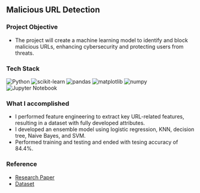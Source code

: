 ## Malicious URL Detection 

### Project Objective

+ The project will create a machine learning model to identify and block malicious URLs, enhancing cybersecurity and protecting users from threats.
  
### Tech Stack

![Python](https://img.shields.io/badge/python-3670A0?style=for-the-badge&logo=python&logoColor=ffdd54) 
![scikit-learn](https://img.shields.io/badge/scikit--learn-ffffff?style=for-the-badge&logo=scikit-learn&logoColor=F7931E)
![pandas](https://img.shields.io/badge/pandas-150458?style=for-the-badge&logo=pandas&logoColor=white)
![matplotlib](https://img.shields.io/badge/matplotlib-11557c?style=for-the-badge&logo=matplotlib&logoColor=ffffff)
![numpy](https://img.shields.io/badge/numpy-11557c?style=for-the-badge&logo=numpy&logoColor=faaeee)
![Jupyter Notebook](https://img.shields.io/badge/Jupyter%20Notebook-F37626?style=for-the-badge&logo=Jupyter&logoColor=ffffff)

### What I accomplished 

+ I performed feature engineering to extract key URL-related features, resulting in a dataset with fully developed attributes.
+ I developed an ensemble model using logistic regression, KNN, decision tree, Naive Bayes, and SVM.
+ Performed training and testing and ended with tesing accuracy of 84.4%.

### Reference
+ [Research Paper](https://link.springer.com/chapter/10.1007/978-981-10-8536-9_44)
+ [Dataset](https://www.kaggle.com/datasets/sid321axn/malicious-urls-dataset)

